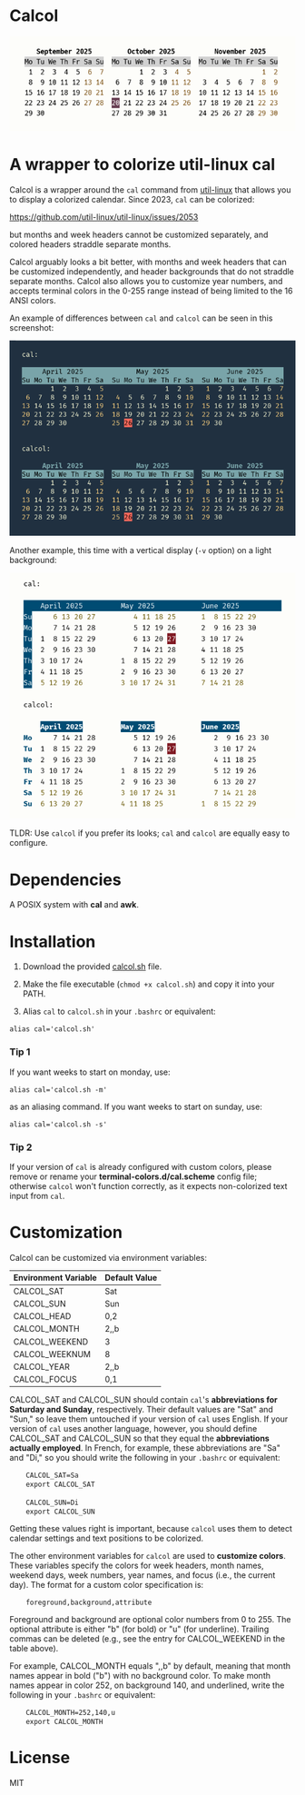 # Calcol

![Banner](banner.png)

# A wrapper to colorize util-linux cal

Calcol is a wrapper around the `cal` command from
[util-linux](https://github.com/util-linux/util-linux) that allows you
to display a colorized calendar. Since 2023, `cal` can be colorized:

https://github.com/util-linux/util-linux/issues/2053

but months and week headers cannot be customized separately, and colored headers
straddle separate months.

Calcol arguably looks a bit better, with months and week headers that can be
customized independently, and header backgrounds that do not straddle separate
months. Calcol also allows you to customize year numbers, and accepts terminal
colors in the 0-255 range instead of being limited to the 16 ANSI colors.

An example of differences between `cal` and `calcol` can be seen in this
screenshot:

![Comparison](comparison.png)

Another example, this time with a vertical display (`-v` option) on a light
background:

![More](more.png)

TLDR: Use `calcol` if you prefer its looks; `cal` and `calcol` are equally
easy to configure.

# Dependencies

A POSIX system with **cal** and **awk**.

# Installation

1) Download the provided [calcol.sh](./calcol.sh) file.

2) Make the file executable (`chmod +x calcol.sh`) and copy it into your PATH.

3) Alias `cal` to `calcol.sh` in your `.bashrc` or equivalent:

```
alias cal='calcol.sh'
```

### Tip 1

If you want weeks to start on monday, use:

```
alias cal='calcol.sh -m'
```

as an aliasing command. If you want weeks to start on sunday, use:

```
alias cal='calcol.sh -s'
```

### Tip 2

If your version of `cal` is already configured with custom colors, please
remove or rename your **terminal-colors.d/cal.scheme** config file; otherwise
`calcol` won't function correctly, as it expects non-colorized text input
from `cal`.

# Customization

Calcol can be customized via environment variables:

| Environment Variable | Default Value  |
|:---------------------|:---------------|
| CALCOL\_SAT          | Sat            |
| CALCOL\_SUN          | Sun            |
| CALCOL\_HEAD         | 0,2            |
| CALCOL\_MONTH        | 2,,b           |
| CALCOL\_WEEKEND      | 3              |
| CALCOL\_WEEKNUM      | 8              |
| CALCOL\_YEAR         | 2,,b           |
| CALCOL\_FOCUS        | 0,1            |

CALCOL\_SAT and CALCOL\_SUN should contain `cal`'s **abbreviations for Saturday and Sunday**,
respectively. Their default values are "Sat" and "Sun," so leave them untouched if your
version of `cal` uses English. If your version of `cal` uses another language, however, you
should define CALCOL\_SAT and CALCOL\_SUN so that they equal the **abbreviations actually
employed**. In French, for example, these abbreviations are "Sa" and "Di," so you should
write the following in your `.bashrc` or equivalent:

```
    CALCOL_SAT=Sa
    export CALCOL_SAT

    CALCOL_SUN=Di
    export CALCOL_SUN
```

Getting these values right is important, because `calcol` uses them to detect calendar
settings and text positions to be colorized.

The other environment variables for `calcol` are used to **customize colors**. These
variables specify the colors for week headers, month names, weekend days, week
numbers, year names, and focus (i.e., the current day). The format for a custom
color specification is:

```
    foreground,background,attribute
```

Foreground and background are optional color numbers from 0 to 255. The optional
attribute is either "b" (for bold) or "u" (for underline). Trailing commas can be
deleted (e.g., see the entry for CALCOL\_WEEKEND in the table above).

For example, CALCOL\_MONTH equals ",,b" by default, meaning that month names appear
in bold ("b") with no background color. To make month names appear in color 252, on
background 140, and underlined, write the following in your `.bashrc` or equivalent:

```
    CALCOL_MONTH=252,140,u
    export CALCOL_MONTH
```

# License

MIT


